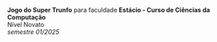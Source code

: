 **Jogo do Super Trunfo** para faculdade **Estácio - Curso de Ciências da Computação**<br/>
Nível Novato<br/>
*semestre 01/2025*
